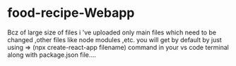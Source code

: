 # food-recipe-Webapp
Bcz of large size of files i 've uploaded only main files which need to be changed ,other files like node modules ,etc. you will get by default by just using => (npx create-react-app filename) command in your vs code terminal along with package.json file....
